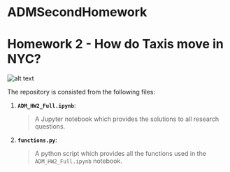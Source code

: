 # ADMSecondHomework
# Homework 2 - How do Taxis move in NYC?
![alt text](https://secure.i.telegraph.co.uk/multimedia/archive/03031/taxi_3031331b.jpg "Logo Title Text 1")

The repository is consisted from the following files:
1. __`ADM_HW2_Full.ipynb`__: 
	> A Jupyter notebook which provides the solutions to all research questions. 
2. __`functions.py`__:
	> A python script which provides all the functions used in the `ADM_HW2_Full.ipynb` notebook.
